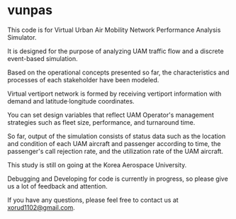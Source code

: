 # vunpas
This code is for Virtual Urban Air Mobility Network Performance Analysis Simulator. 

It is designed for the purpose of analyzing UAM traffic flow and a discrete event-based simulation. 

Based on the operational concepts presented so far, the characteristics and processes of each stakeholder have been modeled. 

Virtual vertiport network is formed by receiving vertiport information with demand and latitude·longitude coordinates.

You can set design variables that reflect UAM Operator's management strategies such as fleet size, performance, and turnaround time.

So far, output of the simulation consists of status data such as the location and condition of each UAM aircraft and passenger according to time, the passenger's call rejection rate, and the utilization rate of the UAM
aircraft.

This study is still on going at the Korea Aerospace University. 

Debugging and Developing for code is currently in progress, so please give us a lot of feedback and attention. 

If you have any questions, please feel free to contact us at xorud1102@gmail.com.
